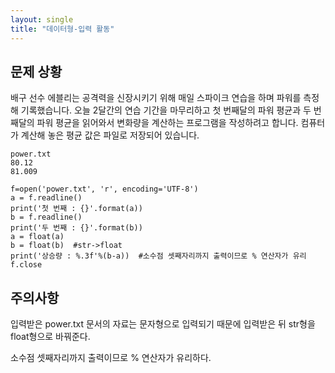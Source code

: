 ```yaml
---
layout: single
title: "데이터형-입력 활동"
---
```


## 문제 상황
배구 선수 에블리는 공격력을 신장시키기 위해 매일 스파이크 연습을 하며 파워를 측정해 기록했습니다. 오늘 2달간의 연습 기간을 마무리하고 첫 번째달의 파워 평균과 두 번째달의 파워 평균을 읽어와서 변화량을 계산하는 프로그램을 작성하려고 합니다. 컴퓨터가 계산해 놓은 평균 값은 파일로 저장되어 있습니다.
~~~
power.txt
80.12
81.009
~~~
~~~
f=open('power.txt', 'r', encoding='UTF-8')
a = f.readline()
print('첫 번째 : {}'.format(a))
b = f.readline()
print('두 번째 : {}'.format(b))
a = float(a)
b = float(b)  #str->float
print('상승량 : %.3f'%(b-a))  #소수점 셋째자리까지 출력이므로 % 연산자가 유리
f.close
~~~

## 주의사항

입력받은 power.txt 문서의 자료는 문자형으로 입력되기 때문에 입력받은 뒤 str형을 float형으로 바꿔준다.

소수점 셋째자리까지 출력이므로 % 연산자가 유리하다.
